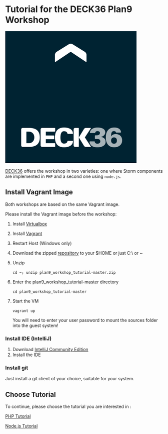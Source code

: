 Tutorial for the DECK36 Plan9 Workshop
======================================
[1]: https://www.virtualbox.org/wiki/Downloads "Virtual Box"
[2]: http://www.vagrantup.com/downloads.html "Vagrant"
[3]: https://github.com/DECK36/plan9_workshop_tutorial/archive/master.zip "Workshop Repo"
[4]: http://www.jetbrains.com/idea/download "IntelliJ Download"
[logo]: ./deck36.png "Deck36 Logo"
[PHPTUTORIAL]: ./README_php.md "PHP Tutorial"
[NODETUTORIAL]: ./README_nodejs.md "Node.js Tutorial"

![Deck36 Logo][logo]

[DECK36](http://www.deck36.de) offers the workshop in two varieties: one where Storm components are implemented in `PHP` and a second one using `node.js`.


## Install Vagrant Image

Both workshops are based on the same Vagrant image. 

Please install the Vagrant image before the workshop:

1. Install [Virtualbox][1]
2. Install [Vagrant][2]
3. Restart Host (Windows only)
4. Download the zipped [repository][3] to your $HOME or just C:\ or ~
5. Unzip

    ```
    cd ~; unzip plan9_workshop_tutorial-master.zip
    ```

6. Enter the plan9_workshop_tutorial-master directory

    ```
    cd plan9_workshop_tutorial-master
    ```

7. Start the VM

    ```
    vagrant up
    ```

    You will need to enter your user password to mount the sources folder into the guest system!


### Install IDE (IntelliJ)
1. Download [IntelliJ Community Edition][4]
2. Install the IDE


### Install git
Just install a git client of your choice, suitable for your system.


## Choose Tutorial

To continue, please choose the tutorial you are interested in :

[PHP Tutorial][PHPTUTORIAL]

[Node.js Tutorial][NODETUTORIAL]
